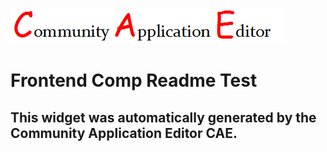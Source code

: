 ![CAE](https://github.com/PhilCAEOrg/frontendComponent-158/blob/gh-pages/img/logo.png)  

Frontend Comp Readme Test
===================


This widget was automatically generated by the Community Application Editor CAE.  
---------------
